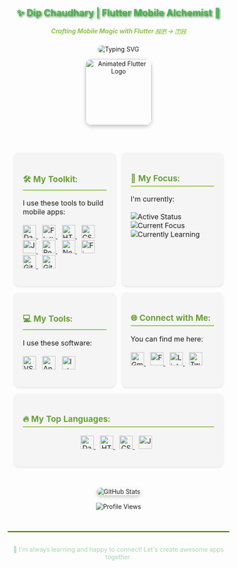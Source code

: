 <h2 align="center" style="color: #4CAF50; text-shadow: 2px 2px 4px #2E7D32;">✨ Dip Chaudhary | Flutter Mobile Alchemist 🚀</h2>
<h5 align="center" style="color: #8BC34A;">Crafting Mobile Magic with Flutter 🇳🇵 -> 🇹🇭</h5>

<p align="center">
    <img src="https://readme-typing-svg.herokuapp.com?font=Fira+Code&size=24&pause=1200&color=4CAF50&vCenter=true&width=600&lines=Building+Mobile+Apps+with+Flutter;Passionate+about+Clean+and+Simple+Code;Learning+and+Sharing+Knowledge" alt="Typing SVG" style="border-radius: 10px;" />
</p>

<p align="center">
  <img src="https://i.imgur.com/YOUR_MODERN_FLUTTER_ANIMATION.gif" width="150" alt="Animated Flutter Logo" style="border-radius: 15px; box-shadow: 0 4px 8px rgba(0, 0, 0, 0.2);" />
</p>

<br>

<table align="center" style="border-collapse: separate; border-spacing: 15px;">
  <tr>
    <td valign="top" width="50%" style="background-color: #f5f5f5; border-radius: 10px; padding: 20px; box-shadow: 0 2px 4px rgba(0, 0, 0, 0.1);">
      <h3 style="color: #689F38; border-bottom: 2px solid #8BC34A; padding-bottom: 5px;">🛠️ My Toolkit:</h3>
      <p>
        I use these tools to build mobile apps:
        <br><br>
        <a href="https://dart.dev/" target="_blank" style="margin-right: 10px;"> <img src="https://img.shields.io/badge/Dart-0175C2?style=for-the-badge&logo=dart&logoColor=white" alt="Dart" height="30" /> </a>  <a href="https://flutter.dev/" target="_blank" style="margin-right: 10px;"> <img src="https://img.shields.io/badge/Flutter-02569B?style=for-the-badge&logo=flutter&logoColor=white" alt="Flutter" height="30" /> </a>  <a href="https://www.w3.org/html/" target="_blank" style="margin-right: 10px;"> <img src="https://img.shields.io/badge/HTML5-E34F26?style=for-the-badge&logo=html5&logoColor=white" alt="HTML5" height="30" /> </a>
        <a href="https://www.w3schools.com/css/" target="_blank" style="margin-right: 10px;"> <img src="https://img.shields.io/badge/CSS3-1572B6?style=for-the-badge&logo=css3&logoColor=white" alt="CSS3" height="30" /> </a>
        <a href="https://developer.mozilla.org/en-US/docs/Web/JavaScript" target="_blank" style="margin-right: 10px;"> <img src="https://img.shields.io/badge/JavaScript-F7DF1E?style=for-the-badge&logo=javascript&logoColor=black" alt="JavaScript" height="30" /> </a>
        <a href="https://react.dev/" target="_blank" style="margin-right: 10px;"> <img src="https://img.shields.io/badge/React-61DAFB?style=for-the-badge&logo=react&logoColor=black" alt="React" height="30" /> </a>
        <a href="https://nextjs.org/" target="_blank" style="margin-right: 10px;"> <img src="https://img.shields.io/badge/Next.js-000000?style=for-the-badge&logo=nextdotjs&logoColor=white" alt="Next.js" height="30" /> </a>
        <a href="https://firebase.google.com/" target="_blank" style="margin-right: 10px;"> <img src="https://img.shields.io/badge/Firebase-FFCA28?style=for-the-badge&logo=firebase&logoColor=black" alt="Firebase" height="30" /> </a>
        <a href="https://git-scm.com/" target="_blank" style="margin-right: 10px;"> <img src="https://img.shields.io/badge/Git-F05032?style=for-the-badge&logo=git&logoColor=white" alt="Git" height="30" /> </a>
        <a href="https://github.com/" target="_blank"> <img src="https://img.shields.io/badge/GitHub-181717?style=for-the-badge&logo=github&logoColor=white" alt="GitHub" height="30" /> </a>
      </p>
    </td>
    <td valign="top" width="50%" style="background-color: #f5f5f5; border-radius: 10px; padding: 20px; box-shadow: 0 2px 4px rgba(0, 0, 0, 0.1);">
      <h3 style="color: #689F38; border-bottom: 2px solid #8BC34A; padding-bottom: 5px;">🔭 My Focus:</h3>
      <p>
        I'm currently: <br><br>
        <img src="https://img.shields.io/badge/Actively_Coding-Yes-brightgreen?style=for-the-badge" alt="Active Status" /> <br>
        <img src="https://img.shields.io/badge/Focusing_On-Flutter_Performance_Optimization-blueviolet?style=for-the-badge" alt="Current Focus" /> <br>
         <img src="https://img.shields.io/badge/Learning-State_Management_with_Riverpod-orange?style=for-the-badge" alt="Currently Learning" />
      </p>
    </td>
  </tr>
  <tr>
    <td valign="top" width="50%" style="background-color: #f5f5f5; border-radius: 10px; padding: 20px; box-shadow: 0 2px 4px rgba(0, 0, 0, 0.1);">
      <h3 style="color: #689F38; border-bottom: 2px solid #8BC34A; padding-bottom: 5px;">💻 My Tools:</h3>
      <p>
       I use these software: <br><br>
        <img src="https://img.shields.io/badge/Visual_Studio_Code-007ACC?style=for-the-badge&logo=visual-studio-code&logoColor=white" alt="VS Code" height="30" style="margin-right: 10px;" />
        <img src="https://img.shields.io/badge/Android_Studio-3DDC84?style=for-the-badge&logo=android-studio&logoColor=white" alt="Android Studio" height="30" style="margin-right: 10px;" />
        <img src="https://img.shields.io/badge/IntelliJ_IDEA-000000.svg?style=for-the-badge&logo=intellij-idea&logoColor=white" alt="IntelliJ IDEA" height="30" />
      </p>
    </td>
    <td valign="top" width="50%" style="background-color: #f5f5f5; border-radius: 10px; padding: 20px; box-shadow: 0 2px 4px rgba(0, 0, 0, 0.1);">
        <h3 style="color: #689F38; border-bottom: 2px solid #8BC34A; padding-bottom: 5px;">🌐 Connect with Me:</h3>
        <p>
          You can find me here: <br><br>
          <a href="mailto:dipchaudhary947@gmail.com" target="_blank" style="margin-right: 10px;"> <img src="https://img.shields.io/badge/Gmail-D14836?style=for-the-badge&logo=gmail&logoColor=white" alt="Gmail" height="30" /> </a>
          <a href="https://www.facebook.com/deep.xhy?locale=th_TH" target="_blank" style="margin-right: 10px;"> <img src="https://img.shields.io/badge/Facebook-1877F2?style=for-the-badge&logo=facebook&logoColor=white" alt="Facebook" height="30" /> </a>
          <a href="https://www.linkedin.com/in/your_linkedin_profile" target="_blank" style="margin-right: 10px;"> <img src="https://img.shields.io/badge/LinkedIn-0077B5?style=for-the-badge&logo=linkedin&logoColor=white" alt="LinkedIn" height="30" /> </a>
          <a href="https://twitter.com/your_twitter_handle" target="_blank"> <img src="https://img.shields.io/badge/Twitter-1DA1F2?style=for-the-badge&logo=twitter&logoColor=white" alt="Twitter" height="30" /> </a>
        </p>
    </td>
  </tr>
  <tr>
  <td valign="top" width="100%" colspan="2" style="background-color: #f5f5f5; border-radius: 10px; padding: 20px; box-shadow: 0 2px 4px rgba(0, 0, 0, 0.1);">
      <h3 style="color: #689F38; border-bottom: 2px solid #8BC34A; padding-bottom: 5px;">🔥 My Top Languages:</h3>
      <p align="center">
        <a href="https://dart.dev/" target="_blank" style="margin-right: 10px;"> <img src="https://img.shields.io/badge/Dart-1st-0175C2?style=for-the-badge&logo=dart&logoColor=white" alt="Dart" height="30" /> </a>
        <a href="https://www.w3.org/html/" target="_blank" style="margin-right: 10px;"> <img src="https://img.shields.io/badge/HTML5-2nd-E34F26?style=for-the-badge&logo=html5&logoColor=white" alt="HTML5" height="30" /> </a>
        <a href="https://www.w3schools.com/css/" target="_blank" style="margin-right: 10px;"> <img src="https://img.shields.io/badge/CSS3-3rd-1572B6?style=for-the-badge&logo=css3&logoColor=white" alt="CSS3" height="30" /> </a>
        <a href="https://developer.mozilla.org/en-US/docs/Web/JavaScript" target="_blank" style="margin-right: 10px;"> <img src="https://img.shields.io/badge/JavaScript-4th-F7DF1E?style=for-the-badge&logo=javascript&logoColor=black" alt="JavaScript" height="30" /> </a>
      </p>
    </td>
  </tr>
</table>

<br>
<div align="center">
<img src="https://github-readme-stats.vercel.app/api?username=dipchaudhary947&show_icons=true&theme=radical" alt="GitHub Stats" style="border-radius: 10px; box-shadow: 0 4px 8px rgba(0, 0, 0, 0.2);" />
</div>
<br>
<div align="center">
  <img src="https://komarev.com/ghpvc/?username=dipchaudhary947&style=flat-square" alt="Profile Views" />
</div>
<br>
<hr style="border: 1px solid #8BC34A; margin-top: 30px; margin-bottom: 30px; border-radius: 5px;">

<p align="center" style="color: #A5D6A7;">
  🌱 I'm always learning and happy to connect! Let's create awesome apps together.
</p>
